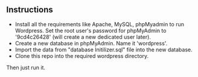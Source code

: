 ## Instructions
- Install all the requirements like Apache, MySQL, phpMyadmin to run Wordpress. Set the root user's password for phpMyAdmin to '9cd4c26428' (will create a new dedicated user later).
- Create a new database in phpMyAdmin. Name it 'wordpress'.
- Import the data from "database Initilizer.sql" file into the new database.
- Clone this repo into the required wordpress directory.

Then just run it.
